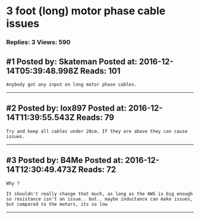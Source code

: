 # 3 foot (long) motor phase cable issues

### Replies: 3 Views: 590

## \#1 Posted by: Skateman Posted at: 2016-12-14T05:39:48.998Z Reads: 101

```
Anybody got any input on long motor phase cables.
```

---
## \#2 Posted by: lox897 Posted at: 2016-12-14T11:39:55.543Z Reads: 79

```
Try and keep all cables under 20cm. If they are above they can cause issues.
```

---
## \#3 Posted by: B4Me Posted at: 2016-12-14T12:30:49.473Z Reads: 72

```
Why ?

It shouldn't really change that much, as long as the AWG is big enough so resistance isn't an issue.. but.. maybe inductance can make issues, but compared to the motors, its so low
```

---
